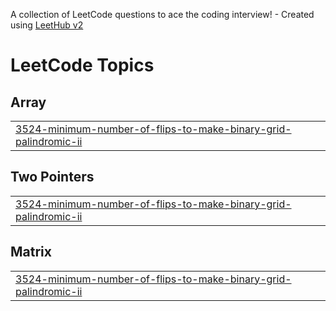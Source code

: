 A collection of LeetCode questions to ace the coding interview! - Created using [LeetHub v2](https://github.com/arunbhardwaj/LeetHub-2.0)
<!---LeetCode Topics Start-->
# LeetCode Topics
## Array
|  |
| ------- |
| [3524-minimum-number-of-flips-to-make-binary-grid-palindromic-ii](https://github.com/SagarSharma950/LeetCode/tree/master/3524-minimum-number-of-flips-to-make-binary-grid-palindromic-ii) |
## Two Pointers
|  |
| ------- |
| [3524-minimum-number-of-flips-to-make-binary-grid-palindromic-ii](https://github.com/SagarSharma950/LeetCode/tree/master/3524-minimum-number-of-flips-to-make-binary-grid-palindromic-ii) |
## Matrix
|  |
| ------- |
| [3524-minimum-number-of-flips-to-make-binary-grid-palindromic-ii](https://github.com/SagarSharma950/LeetCode/tree/master/3524-minimum-number-of-flips-to-make-binary-grid-palindromic-ii) |
<!---LeetCode Topics End-->